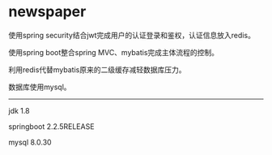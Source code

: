 # newspaper

使用spring security结合jwt完成用户的认证登录和鉴权，认证信息放入redis。

使用spring boot整合spring MVC、mybatis完成主体流程的控制。

利用redis代替mybatis原来的二级缓存减轻数据库压力。

数据库使用mysql。


------------------
jdk 1.8

springboot 2.2.5RELEASE

mysql 8.0.30
